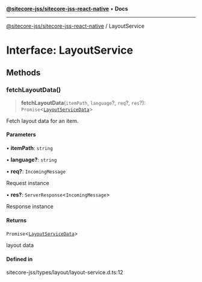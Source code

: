 [**@sitecore-jss/sitecore-jss-react-native**](../README.md) • **Docs**

***

[@sitecore-jss/sitecore-jss-react-native](../README.md) / LayoutService

# Interface: LayoutService

## Methods

### fetchLayoutData()

> **fetchLayoutData**(`itemPath`, `language`?, `req`?, `res`?): `Promise`\<[`LayoutServiceData`](LayoutServiceData.md)\>

Fetch layout data for an item.

#### Parameters

• **itemPath**: `string`

• **language?**: `string`

• **req?**: `IncomingMessage`

Request instance

• **res?**: `ServerResponse`\<`IncomingMessage`\>

Response instance

#### Returns

`Promise`\<[`LayoutServiceData`](LayoutServiceData.md)\>

layout data

#### Defined in

sitecore-jss/types/layout/layout-service.d.ts:12
